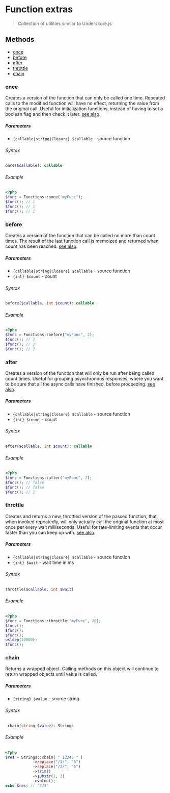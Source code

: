 # Function extras
> Collection of utilities similar to Underscore.js

## Methods

- [once](#once)
- [before](#before)
- [after](#before)
- [throttle](#throttle)
- [chain](#chain)


### once
Creates a version of the function that can only be called one time.
Repeated calls to the modified function will have no effect, returning the value
from the original call. Useful for initialization functions, instead of having to set a boolean flag
and then check it later.
[see also](http://underscorejs.org/#once).


##### Parameters
- `{callable|string|Closure} $callable` - source function

###### Syntax
```php
once($callable): callable
```

###### Example
```php
<?php
$func = Functions::once("myFunc");
$func(); // 1
$func(); // 1
$func(); // 1
```

### before
Creates a version of the function that can be called no more than count times.
The result of the last function call is memoized and returned when count has been reached.
[see also](http://underscorejs.org/#before).


##### Parameters
- `{callable|string|Closure} $callable` - source function
- `{int} $count` - count

###### Syntax
```php
before($callable, int $count): callable
```

###### Example
```php
<?php
$func = Functions::before("myFunc", 2);
$func(); // 1
$func(); // 2
$func(); // 2
```


### after
Creates a version of the function that will only be run after being called count times. Useful for grouping
asynchronous responses, where you want to be sure that all the async calls have finished, before proceeding.
[see also](http://underscorejs.org/#after).


##### Parameters
- `{callable|string|Closure} $callable` - source function
- `{int} $count` - count

###### Syntax
```php
after($callable, int $count): callable
```

###### Example
```php
<?php
$func = Functions::after("myFunc", 2);
$func(); // false
$func(); // false
$func(); // 1
```

### throttle
Creates and returns a new, throttled version of the passed function,
that, when invoked repeatedly, will only actually call the original function at most once per every
wait milliseconds. Useful for rate-limiting events that occur faster than you can keep up with.
[see also](http://underscorejs.org/#throttle).


##### Parameters
- `{callable|string|Closure} $callable` - source function
- `{int} $wait` - wait time in ms

###### Syntax
```php
throttle($callable, int $wait)
```

###### Example
```php
<?php
$func = Functions::throttle("myFunc", 20);
$func();
$func();
$func();
usleep(20000);
$func();
```


### chain
Returns a wrapped object. Calling methods on this object will continue to return wrapped objects until value is called.

##### Parameters
- `{string} $value` - source string

###### Syntax
```php
 chain(string $value): Strings
```

###### Example
```php
<?php
$res = Strings::chain( " 12345 " )
            ->replace("/1/", "5")
            ->replace("/2/", "5")
            ->trim()
            ->substr(1, 3)
            ->value();
echo $res; // "534"
```